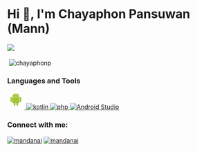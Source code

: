 <!--
**mandanai/mandanai** is a ✨ _special_ ✨ repository because its `README.md` (this file) appears on your GitHub profile.

Here are some ideas to get you started:

- 🔭 I’m currently working on ...
- 🌱 I’m currently learning ...
- 👯 I’m looking to collaborate on ...
- 🤔 I’m looking for help with ...
- 💬 Ask me about ...
- 📫 How to reach me: ...
- 😄 Pronouns: ...
- ⚡ Fun fact: ...
-->

# Hi 👋, I'm Chayaphon Pansuwan (Mann)

![](https://github-profile-trophy.vercel.app/?username=chayaphonp)

<p>&nbsp;<img align="center" src="https://github-readme-stats.vercel.app/api?username=chayaphonp&show_icons=true&locale=en" alt="chayaphonp" /></p>

### Languages and Tools
<p align="left"> 
  <a href="https://developer.android.com" target="_blank"> 
    <img src="https://raw.githubusercontent.com/devicons/devicon/master/icons/android/android-original-wordmark.svg" alt="android" width="40" height="40"/> 
  </a> 
  <a href="https://kotlinlang.org" target="_blank"> 
    <img src="https://www.vectorlogo.zone/logos/kotlinlang/kotlinlang-icon.svg" alt="kotlin" width="40" height="40"/>
  </a> 
  <a href="https://www.php.net" target="_blank">
    <img src="https://www.vectorlogo.zone/logos/php/php-icon.svg" alt="php" height="40" />
  </a>
  <a href="https://developer.android.com/studio" target="_blank">
    <img src="https://upload.vectorlogo.zone/logos/android_studio/images/7e1c4157-703e-4a97-a776-96d407fc6580.svg" alt="Android Studio" height="40" />
  </a>
</p>

### Connect with me:

<p align="left">
<a href="https://www.linkedin.com/in/chayaphonpansuwan" target="blank"><img align="center" src="https://cdn.jsdelivr.net/npm/simple-icons@3.0.1/icons/linkedin.svg" alt="mandanai" height="30" width="40" /></a>
<a href="https://chayaphon.medium.com/" target="blank"><img align="center" src="https://cdn.jsdelivr.net/npm/simple-icons@3.0.1/icons/medium.svg" alt="mandanai" height="30" width="40" /></a>
</p>
